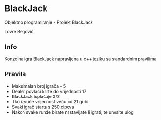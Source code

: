 # BlackJack

Objektno programiranje - Projekt BlackJack

Lovre Begović

## Info
Konzolna igra BlackJack napravljena u c++ jeziku sa standardnim pravilima

## Pravila
- Maksimalan broj igrača - 5
- Dealer povlači karte do vrijednosti 17
- BlackJack isplačuje 3/2
- Tko izvuče vrijednost veću od 21 gubi
- Svaki igrač starta s 250 cipova
- Nakon svake runde birate nastavljate li igrati, te unosite ulog

